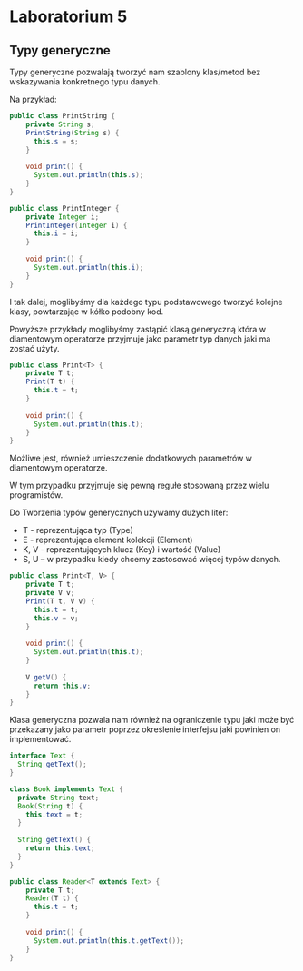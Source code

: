 # Laboratorium 5

## Typy generyczne
Typy generyczne pozwalają tworzyć nam szablony klas/metod bez wskazywania konkretnego typu danych.

Na przykład:

```java
public class PrintString {
    private String s;
    PrintString(String s) {
      this.s = s;
    }
    
    void print() {
      System.out.println(this.s);
    }
}
```

```java
public class PrintInteger {
    private Integer i;
    PrintInteger(Integer i) {
      this.i = i;
    }
    
    void print() {
      System.out.println(this.i);
    }
}
```

I tak dalej, moglibyśmy dla każdego typu podstawowego tworzyć kolejne klasy, powtarzając w kółko podobny kod.

Powyższe przykłady moglibyśmy zastąpić klasą generyczną która w diamentowym operatorze przyjmuje jako parametr typ danych jaki ma zostać użyty.

```java
public class Print<T> {
    private T t;
    Print(T t) {
      this.t = t;
    }
    
    void print() {
      System.out.println(this.t);
    }
}
```

Możliwe jest, również umieszczenie dodatkowych parametrów w diamentowym operatorze.

W tym przypadku przyjmuje się pewną regułe stosowaną przez wielu programistów.

Do Tworzenia typów generycznych używamy dużych liter:
* T - reprezentująca typ (Type)
* E - reprezentująca element kolekcji (Element)
* K, V - reprezentujących klucz (Key) i wartość (Value)
* S, U – w przypadku kiedy chcemy zastosować więcej typów danych.


```java
public class Print<T, V> {
    private T t;
    private V v;
    Print(T t, V v) {
      this.t = t;
      this.v = v;
    }
    
    void print() {
      System.out.println(this.t);
    }
    
    V getV() {
      return this.v;
    }
}
```

Klasa generyczna pozwala nam również na ograniczenie typu jaki może być przekazany jako parametr poprzez określenie interfejsu jaki powinien on implementować.

```java
interface Text {
  String getText();
}

class Book implements Text {
  private String text;
  Book(String t) {
    this.text = t;
  }
  
  String getText() {
    return this.text;
  }
}

public class Reader<T extends Text> {
    private T t;
    Reader(T t) {
      this.t = t;
    }
    
    void print() {
      System.out.println(this.t.getText());
    } 
}
```


